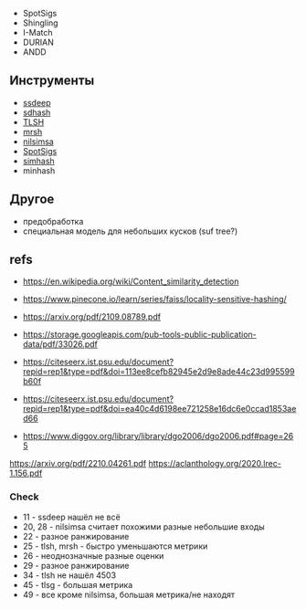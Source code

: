 - SpotSigs
- Shingling
- I-Match
- DURIAN
- ANDD

## Инструменты
- [ssdeep](https://ssdeep-project.github.io/ssdeep/index.html)
- [sdhash](https://github.com/sdhash/sdhash)
- [TLSH](https://tlsh.org/)
- [mrsh](https://www.fbreitinger.de/?page_id=218)
- [nilsimsa](https://pypi.org/project/nilsimsa/)
- [SpotSigs](https://github.com/luismmontielg/spotsigs)
- [simhash](https://pypi.org/project/simhash/)
- minhash

## Другое
- предобработка
- специальная модель для небольших кусков (suf tree?)

## refs
- https://en.wikipedia.org/wiki/Content_similarity_detection
- https://www.pinecone.io/learn/series/faiss/locality-sensitive-hashing/
- https://arxiv.org/pdf/2109.08789.pdf

- https://storage.googleapis.com/pub-tools-public-publication-data/pdf/33026.pdf
- https://citeseerx.ist.psu.edu/document?repid=rep1&type=pdf&doi=113ee8cefb82945e2d9e8ade44c23d995599b60f
- https://citeseerx.ist.psu.edu/document?repid=rep1&type=pdf&doi=ea40c4d6198ee721258e16dc6e0ccad1853aed66
- https://www.diggov.org/library/library/dgo2006/dgo2006.pdf#page=265


https://arxiv.org/pdf/2210.04261.pdf
https://aclanthology.org/2020.lrec-1.156.pdf


### Check <!-- [0, 50) -->
- 11 - ssdeep нашёл не всё
- 20, 28 - nilsimsa считает похожими разные небольшие входы
- 22 - разное ранжирование
- 25 - tlsh, mrsh - быстро уменьшаются метрики
- 26 - неоднозначные разные оценки
- 29 - разное ранжирование
- 34 - tlsh не нашёл 4503
- 45 - tlsg - большая метрика
- 49 - все кроме nilsimsa, большая метрика/не находят
